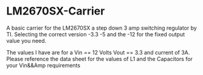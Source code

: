 # LM2670SX-Carrier

A basic carrier for the LM2670SX a step down 3 amp switching regulator by TI. Selecting the correct version -3.3 -5 and the -12 for the fixed output value you need. 

The values I have are for a Vin == 12 Volts Vout == 3.3 and current of 3A. Please reference the data sheet for the values of L1 and the Capacitors for your Vin&&Amp requirements 


